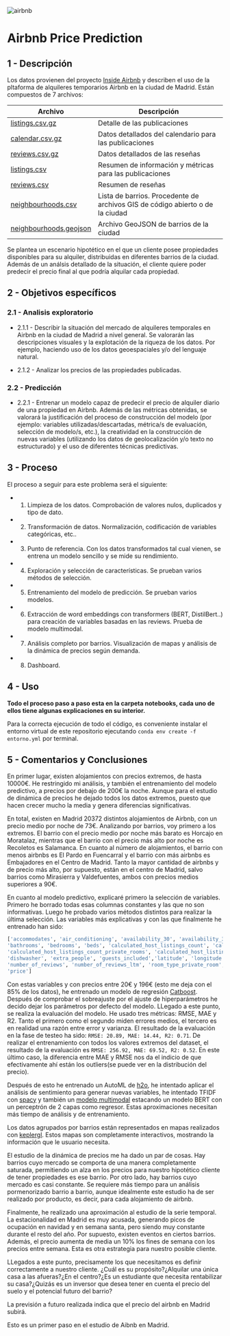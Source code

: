 ![airbnb](https://images.squarespace-cdn.com/content/v1/503bd485e4b0411ce5b1b9f3/1405972951923-A2PGOA76S0M88LAD27ZR/Airbnb_Belo_argumentacion_nuevo_logo.gif?format=1000w)

# Airbnb Price Prediction


## 1 - Descripción

Los datos provienen del proyecto [Inside Airbnb](http://insideairbnb.com/about.html) y describen el uso de la pltaforma de alquileres temporarios Airbnb en la ciudad de Madrid. Están compuestos de 7 archivos:

Archivo | Descripción
--------|------------
[listings.csv.gz](http://data.insideairbnb.com/spain/comunidad-de-madrid/madrid/2020-01-10/data/listings.csv.gz) | Detalle de las publicaciones
[calendar.csv.gz](http://data.insideairbnb.com/spain/comunidad-de-madrid/madrid/2020-01-10/data/calendar.csv.gz) | Datos detallados del calendario para las publicaciones
[reviews.csv.gz](http://data.insideairbnb.com/spain/comunidad-de-madrid/madrid/2020-01-10/data/reviews.csv.gz) | Datos detallados de las reseñas
[listings.csv](http://data.insideairbnb.com/spain/comunidad-de-madrid/madrid/2020-01-10/visualisations/listings.csv) | Resumen de información y métricas para las publicaciones
[reviews.csv](http://data.insideairbnb.com/spain/comunidad-de-madrid/madrid/2020-01-10/visualisations/reviews.csv) | Resumen de reseñas 
[neighbourhoods.csv](http://data.insideairbnb.com/spain/comunidad-de-madrid/madrid/2020-01-10/visualisations/neighbourhoods.csv) | Lista de barrios. Procedente de archivos GIS de código abierto o de la ciudad
[neighbourhoods.geojson](http://data.insideairbnb.com/spain/comunidad-de-madrid/madrid/2020-01-10/visualisations/neighbourhoods.geojson) | Archivo GeoJSON de barrios de la ciudad

Se plantea un escenario hipotético en el que un cliente posee propiedades disponibles para su alquiler, distribuidas en diferentes barrios de la ciudad. Además de un análsis detallado de la situación, el cliente quiere poder predecir el precio final al que podría alquilar cada propiedad. 

## 2 - Objetivos específicos 

### 2.1 - Analisis exploratorio

*  2.1.1 - Describir la situación del mercado de alquileres temporales en Airbnb en la ciudad de Madrid a nivel general. Se valorarán las descripciones visuales y la explotación de la riqueza de los datos. Por ejemplo, haciendo uso de los datos geoespaciales y/o del lenguaje natural.

*  2.1.2 - Analizar los precios de las propiedades publicadas.

### 2.2 - Predicción

* 2.2.1 - Entrenar un modelo capaz de predecir el precio de alquiler diario de una propiedad en Airbnb. Además de las métricas obtenidas, se valorará la justificación del proceso de construcción del modelo (por ejemplo: variables utilizadas/descartadas, métrica/s de evaluación, selección de modelo/s, etc.), la creatividad en la construcción de nuevas variables (utilizando los datos de geolocalización y/o texto no estructurado) y el uso de diferentes técnicas predictivas.


## 3 - Proceso

El proceso a seguir para este problema será el siguiente:
    
+ 1) Limpieza de los datos. Comprobación de valores nulos, duplicados y tipo de dato.
+ 2) Transformación de datos. Normalización, codificación de variables categóricas, etc..
+ 3) Punto de referencia. Con los datos transformados tal cual vienen, se entrena un modelo sencillo y se mide su rendimiento.
+ 4) Exploración y selección de características. Se prueban varios métodos de selección.
+ 5) Entrenamiento del modelo de predicción. Se prueban varios modelos.
+ 6) Extracción de word embeddings con transformers (BERT, DistilBert..) para creación de variables basadas en las reviews. Prueba de modelo multimodal.
+ 7) Análisis completo por barrios. Visualización de mapas y análisis de la dinámica de precios según demanda.
+ 8) Dashboard.


## 4 - Uso

**Todo el proceso paso a paso esta en la carpeta notebooks, cada uno de ellos tiene algunas explicaciones en su interior.**

Para la correcta ejecución de todo el código, es conveniente instalar el entorno virtual de este repositorio ejecutando `conda env create -f entorno.yml` por terminal.


## 5 - Comentarios y Conclusiones

En primer lugar, existen alojamientos con precios extremos, de hasta 10000€. He restringido mi análisis, y también el entrenamiento del modelo predictivo, a precios por debajo de 200€ la noche. Aunque para el estudio de dinámica de precios he dejado todos los datos extremos, puesto que hacen crecer mucho la media y genera diferencias significativas.


En total, existen en Madrid 20372 distintos alojamientos de Airbnb, con un precio medio por noche de 73€. Analizando por barrios, voy primero a los extremos. El barrio con el precio medio por noche más barato es Horcajo en Moratalaz, mientras que el barrio con el precio más alto por noche es Recoletos es Salamanca. En cuanto al número de alojamientos, el barrio con menos airbnbs es El Pardo en Fuencarral y el barrio con más airbnbs es Embajadores en el Centro de Madrid. Tanto la mayor cantidad de airbnbs y de precio más alto, por supuesto, están en el centro de Madrid, salvo barrios como Mirasierra y Valdefuentes, ambos con precios medios superiores a 90€.


En cuanto al modelo predictivo, explicaré primero la selección de variables. Primero he borrado todas esas columnas constantes y las que no son informativas. Luego he probado varios métodos distintos para realizar la última selección. Las variables más explicativas y con las que finalmente he entrenado han sido:

```python
['accommodates', 'air_conditioning', 'availability_30', 'availability_365', 'availability_60', 'availability_90',
'bathrooms', 'bedrooms', 'beds', 'calculated_host_listings_count', 'calculated_host_listings_count_entire_homes',
'calculated_host_listings_count_private_rooms', 'calculated_host_listings_count_shared_rooms', 'cleaning_fee',
'dishwasher', 'extra_people', 'guests_included','latitude', 'longitude', 'maximum_nights', 'minimum_nights', 
'number_of_reviews', 'number_of_reviews_ltm', 'room_type_private_room', 'room_type_shared_room', 'security_deposit',
'price']
```


Con estas variables y con precios entre 20€ y 196€ (esto me deja con el 85% de los datos), he entrenado un modelo de regresión [Catboost](https://catboost.ai/en/docs/concepts/python-reference_catboostregressor). Después de comprobar el sobreajuste por el ajuste de hiperparámetros he decido dejar los parámetros por defecto del modelo. LLegado a este punto, se realiza la evaluación del modelo. He usado tres métricas: RMSE, MAE y R2. Tanto el primero como el segundo miden errores medios, el tercero es en realidad una razón entre error y varianza. El resultado de la evaluación en la fase de testeo ha sido: `RMSE: 20.89, MAE: 14.44, R2: 0.71`. De realizar el entrenamiento con todos los valores extremos del dataset, el resultado de la evaluación es `RMSE: 256.92, MAE: 69.52, R2: 0.52`. En este último caso, la diferencia entre MAE y RMSE nos da el indicio de que efectivamente ahí están los outliers(se puede ver en la distribución del precio).



Después de esto he entrenado un AutoML de [h2o](https://docs.h2o.ai/h2o/latest-stable/h2o-py/docs/intro.html), he intentado aplicar el análisis de sentimiento para generar nuevas variables, he intentado TFIDF con [spacy](https://spacy.io/) y también un [modelo multimodal](https://github.com/georgian-io/Multimodal-Toolkit) estacando un modelo BERT con un perceptrón de 2 capas como regresor. Estas aproximaciones necesitan más tiempo de análisis y de entrenamiento.



Los datos agrupados por barrios están representados en mapas realizados con [keplergl](https://kepler.gl/). Estos mapas son completamente interactivos, mostrando la información que le usuario necesita.



El estudio de la dinámica de precios me ha dado un par de cosas. Hay barrios cuyo mercado se comporta de una manera completamente saturada, permitiendo un alza en los precios para nuestro hipotético cliente de tener propiedades es ese barrio. Por otro lado, hay barrios cuyo mercado es casi constante. Se requiere más tiempo para un análisis pormenorizado barrio a barrio, aunque idealmente este estudio ha de ser realizado por producto, es decir, para cada alojamiento de airbnb.



Finalmente, he realizado una aproximación al estudio de la serie temporal. La estacionalidad en Madrid es muy acusada, generando picos de ocupación en navidad y en semana santa, pero siendo muy constante durante el resto del año. Por supuesto, existen eventos en ciertos barrios. Además, el precio aumenta de media un 10% los fines de semana con los precios entre semana. Esta es otra estrategia para nuestro posible cliente. 


LLegados a este punto, precisamente los que necesitamos es definir correctamente a nuestro cliente. ¿Cuál es su propósito?¿Alquilar una única casa a las afueras?¿En el centro?¿Es un estudiante que necesita rentabilizar su casa?¿Quizás es un inversor que desea tener en cuenta el precio del suelo y el potencial futuro del barrio? 

La previsión a futuro realizada indica que el precio del airbnb en Madrid subirá.


Esto es un primer paso en el estudio de Aibnb en Madrid.


